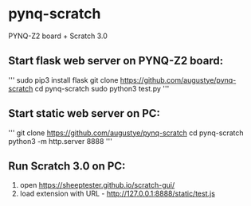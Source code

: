 # pynq-scratch
PYNQ-Z2 board + Scratch 3.0

Start flask web server on PYNQ-Z2 board:
---------------------------------------
'''
sudo pip3 install flask
git clone https://github.com/augustye/pynq-scratch
cd pynq-scratch
sudo python3 test.py
'''

Start static web server on PC:
------------------------------
'''
git clone https://github.com/augustye/pynq-scratch
cd pynq-scratch
python3 -m http.server 8888
'''

Run Scratch 3.0 on PC:
----------------------
1. open https://sheeptester.github.io/scratch-gui/
2. load extension with URL - http://127.0.0.1:8888/static/test.js
